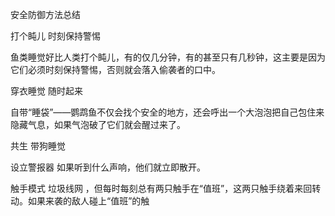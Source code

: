 安全防御方法总结


打个盹儿 时刻保持警惕

鱼类睡觉好比人类打个盹儿，有的仅几分钟，有的甚至只有几秒钟，这主要是因为它们必须时刻保持警惕，否则就会落入偷袭者的口中。

穿衣睡觉 随时起来

自带“睡袋”——鹦鹉鱼不仅会找个安全的地方，还会呼出一个大泡泡把自己包住来隐藏气息，如果气泡破了它们就会醒过来了。

共生 带狗睡觉

设立警报器 如果听到什么声响，他们就立即散开。

触手模式 垃圾线网
，但每时每刻总有两只触手在“值班”，这两只触手绕着来回转动。如果来袭的敌人碰上“值班”的触
